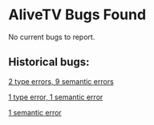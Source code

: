 # AliveTV Bugs Found

No current bugs to report.


## Historical bugs:

[2 type errors, 9 semantic errors](https://github.com/zhengyang92/alive2-x86/commit/1100832edf82a0652fac46c8ddb82e7830bca11f#diff-1e2e97eee3636d89935ab5[%E2%80%A6]8926d70fcae3f26eeb88a32eea4c)

[1 type error, 1 semantic error](https://github.com/zhengyang92/alive2-x86/commit/69e464ad1af37528cf71ea69c41fb80976d7008a)

[1 semantic error](https://github.com/zhengyang92/alive2-x86/commit/2c87fa45b3e2a4472f260d798953a4f07d543f6c)
